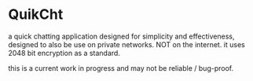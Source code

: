 # QuikCht
a quick chatting application designed for simplicity and effectiveness, designed to also be use on private networks. NOT on the internet. it uses 2048 bit encryption as a standard.

this is a current work in progress and may not be reliable / bug-proof.
